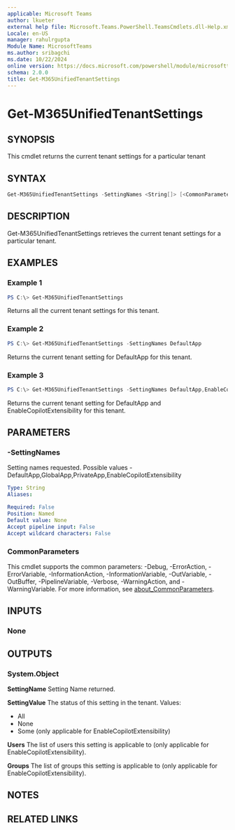 ```yaml
---
applicable: Microsoft Teams
author: lkueter
external help file: Microsoft.Teams.PowerShell.TeamsCmdlets.dll-Help.xml
Locale: en-US
manager: rahulrgupta
Module Name: MicrosoftTeams
ms.author: sribagchi
ms.date: 10/22/2024
online version: https://docs.microsoft.com/powershell/module/microsoftteams/Get-M365UnifiedTenantSettings
schema: 2.0.0
title: Get-M365UnifiedTenantSettings
---
```


# Get-M365UnifiedTenantSettings

## SYNOPSIS

This cmdlet returns the current tenant settings for a particular tenant

## SYNTAX

```powershell
Get-M365UnifiedTenantSettings -SettingNames <String[]> [<CommonParameters>]
```

## DESCRIPTION

Get-M365UnifiedTenantSettings retrieves the current tenant settings for a particular tenant.

## EXAMPLES

### Example 1

```powershell
PS C:\> Get-M365UnifiedTenantSettings
```

Returns all the current tenant settings for this tenant.

### Example 2

```powershell
PS C:\> Get-M365UnifiedTenantSettings -SettingNames DefaultApp
```

Returns the current tenant setting for DefaultApp for this tenant.

### Example 3

```powershell
PS C:\> Get-M365UnifiedTenantSettings -SettingNames DefaultApp,EnableCopilotExtensibility
```

Returns the current tenant setting for DefaultApp and EnableCopilotExtensibility for this tenant.

## PARAMETERS

### -SettingNames

Setting names requested. Possible values - DefaultApp,GlobalApp,PrivateApp,EnableCopilotExtensibility

```yaml
Type: String
Aliases:

Required: False
Position: Named
Default value: None
Accept pipeline input: False
Accept wildcard characters: False
```

### CommonParameters

This cmdlet supports the common parameters: -Debug, -ErrorAction, -ErrorVariable, -InformationAction, -InformationVariable, -OutVariable, -OutBuffer, -PipelineVariable, -Verbose, -WarningAction, and -WarningVariable. For more information, see [about_CommonParameters](http://go.microsoft.com/fwlink/?LinkID=113216).

## INPUTS

### None

## OUTPUTS

### System.Object

**SettingName**
Setting Name returned.

**SettingValue**
The status of this setting in the tenant.
Values:

- All
- None
- Some (only applicable for EnableCopilotExtensibility)

**Users**
The list of users this setting is applicable to (only applicable for EnableCopilotExtensibility).

**Groups**
The list of groups this setting is applicable to (only applicable for EnableCopilotExtensibility).

## NOTES

## RELATED LINKS
